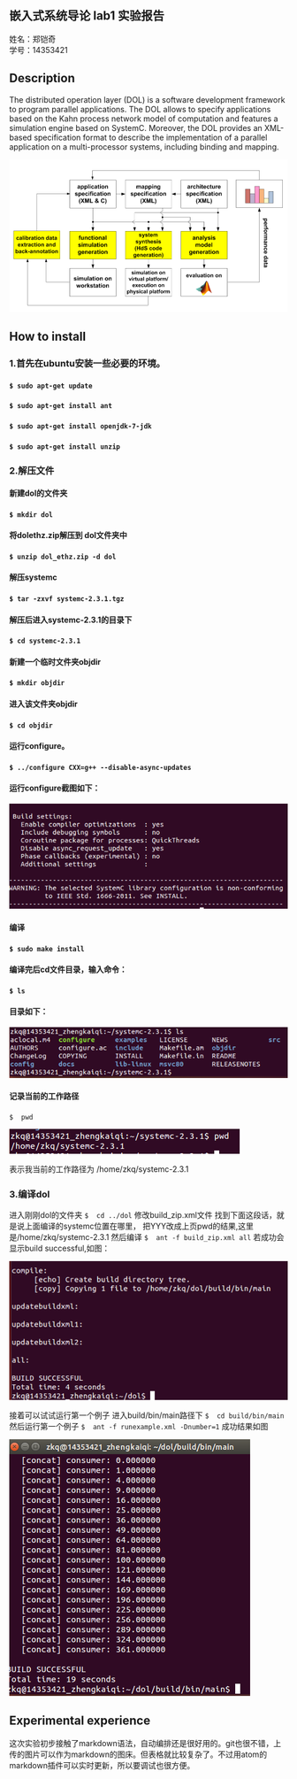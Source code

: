 

## 嵌入式系统导论 lab1 实验报告

姓名：郑铠奇     
学号：14353421

## Description
The distributed operation layer (DOL) is a software development framework to program parallel applications. The DOL allows to specify applications based on the Kahn process network model of computation and features a simulation engine based on SystemC. Moreover, the DOL provides an XML-based specification format to describe the implementation of a parallel application on a multi-processor systems, including binding and mapping.

![dol-form](https://raw.githubusercontent.com/catchyzheng/ES2016_14353421/master/dol-form.png)

## How to install
### 1.首先在ubuntu安装一些必要的环境。
#### `$	sudo apt-get update`
#### `$	sudo apt-get install ant`
#### `$ sudo apt-get install openjdk-7-jdk`
#### `$	sudo apt-get install unzip`
### 2.解压文件
#### 新建dol的文件夹
#### `$	mkdir dol`
#### 将dolethz.zip解压到 dol文件夹中
#### `$	unzip dol_ethz.zip -d dol`
#### 解压systemc
#### `$	tar -zxvf systemc-2.3.1.tgz`
#### 解压后进入systemc-2.3.1的目录下
#### `$	cd systemc-2.3.1`
#### 新建一个临时文件夹objdir
#### `$	mkdir objdir`
#### 进入该文件夹objdir
#### `$	cd objdir`
#### 运行configure。
#### `$	../configure CXX=g++ --disable-async-updates`
#### 运行configure截图如下：
![configure](https://raw.githubusercontent.com/catchyzheng/ES2016_14353421/master/config%E5%90%8E%E6%88%AA%E5%9B%BE.png)
#### 编译
#### `$	sudo make install`
#### 编译完后cd文件目录，输入命令：
#### `$ ls`
#### 目录如下：
![catalogue](https://raw.githubusercontent.com/catchyzheng/ES2016_14353421/master/%E7%BC%96%E8%AF%91systemc.png)
#### 记录当前的工作路径
`$	pwd`

 ![route](https://raw.githubusercontent.com/catchyzheng/ES2016_14353421/master/%E8%AE%B0%E5%BD%95%E5%BD%93%E5%89%8D%E5%B7%A5%E4%BD%9C%E8%B7%AF%E5%BE%84.png)

表示我当前的工作路径为 /home/zkq/systemc-2.3.1
### 3.编译dol
进入刚刚dol的文件夹
`$	cd ../dol`
修改build_zip.xml文件
找到下面这段话，就是说上面编译的systemc位置在哪里，
<property name="systemc.inc" value="YYY/include"/>
<property name="systemc.lib" value="YYY/lib-linux/libsystemc.a"/>
把YYY改成上页pwd的结果,这里是/home/zkq/systemc-2.3.1
然后编译
`$	ant -f build_zip.xml all`
若成功会显示build successful,如图：

![buildsuccess](https://raw.githubusercontent.com/catchyzheng/ES2016_14353421/master/%E7%BC%96%E8%AF%91dol.png)

接着可以试试运行第一个例子
进入build/bin/main路径下
`$	cd build/bin/main`
然后运行第一个例子
`$	ant -f runexample.xml -Dnumber=1`
成功结果如图

![success](https://raw.githubusercontent.com/catchyzheng/ES2016_14353421/master/%E8%BF%90%E8%A1%8C%E7%AC%AC%E4%B8%80%E4%B8%AA%E4%BE%8B%E5%AD%90%E6%88%90%E5%8A%9F.png)

## Experimental experience
这次实验初步接触了markdown语法，自动编排还是很好用的。git也很不错，上传的图片可以作为markdown的图床。但表格就比较复杂了。不过用atom的markdown插件可以实时更新，所以要调试也很方便。

